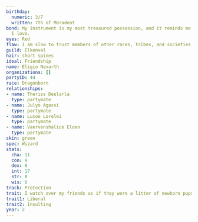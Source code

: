 ```yaml
---
birthday:
  numeric: 3/7
  written: 7th of Moradent
bond: My instrument is my most treasured possession, and it reminds me of someone
  I love.
eyes: Red
flaw: I am slow to trust members of other races, tribes, and societies.
guild: Elkenval
hair: short spines
ideal: Friendship
name: Eligio Nevarth
organizations: []
partyID: 44
race: Dragonborn
relationships:
- name: Theriss Deularla
  type: partymate
- name: Julyo Agassi
  type: partymate
- name: Lucoe Lorelei
  type: partymate
- name: Vaervenshalice Eloen
  type: partymate
skin: green
spec: Wizard
stats:
  cha: 11
  con: 9
  dex: 6
  int: 17
  str: 8
  wis: 6
track: Protection
trait: I watch over my friends as if they were a litter of newborn pups.
trait1: Liberal
trait2: Insulting
year: 2
---
```

